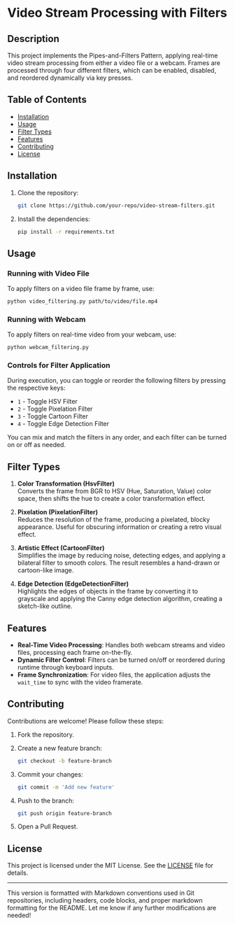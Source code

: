 # Video Stream Processing with Filters
## Description
This project implements the Pipes-and-Filters Pattern, applying real-time video stream processing from either a video file or a webcam. Frames are processed through four different filters, which can be enabled, disabled, and reordered dynamically via key presses.

## Table of Contents
- [Installation](#installation)
- [Usage](#usage)
- [Filter Types](#filter-types)
- [Features](#features)
- [Contributing](#contributing)
- [License](#license)

## Installation

1. Clone the repository:

   ```bash
   git clone https://github.com/your-repo/video-stream-filters.git
   ```

2. Install the dependencies:

   ```bash
   pip install -r requirements.txt
   ```

## Usage

### Running with Video File
To apply filters on a video file frame by frame, use:

```bash
python video_filtering.py path/to/video/file.mp4
```

### Running with Webcam
To apply filters on real-time video from your webcam, use:

```bash
python webcam_filtering.py
```

### Controls for Filter Application
During execution, you can toggle or reorder the following filters by pressing the respective keys:

- `1` - Toggle HSV Filter
- `2` - Toggle Pixelation Filter
- `3` - Toggle Cartoon Filter
- `4` - Toggle Edge Detection Filter

You can mix and match the filters in any order, and each filter can be turned on or off as needed.

## Filter Types

1. **Color Transformation (HsvFilter)**  
   Converts the frame from BGR to HSV (Hue, Saturation, Value) color space, then shifts the hue to create a color transformation effect.

2. **Pixelation (PixelationFilter)**  
   Reduces the resolution of the frame, producing a pixelated, blocky appearance. Useful for obscuring information or creating a retro visual effect.

3. **Artistic Effect (CartoonFilter)**  
   Simplifies the image by reducing noise, detecting edges, and applying a bilateral filter to smooth colors. The result resembles a hand-drawn or cartoon-like image.

4. **Edge Detection (EdgeDetectionFilter)**  
   Highlights the edges of objects in the frame by converting it to grayscale and applying the Canny edge detection algorithm, creating a sketch-like outline.

## Features

- **Real-Time Video Processing**: Handles both webcam streams and video files, processing each frame on-the-fly.
- **Dynamic Filter Control**: Filters can be turned on/off or reordered during runtime through keyboard inputs.
- **Frame Synchronization**: For video files, the application adjusts the `wait_time` to sync with the video framerate.

## Contributing

Contributions are welcome! Please follow these steps:

1. Fork the repository.
2. Create a new feature branch:

   ```bash
   git checkout -b feature-branch
   ```

3. Commit your changes:

   ```bash
   git commit -m 'Add new feature'
   ```

4. Push to the branch:

   ```bash
   git push origin feature-branch
   ```

5. Open a Pull Request.

## License

This project is licensed under the MIT License. See the [LICENSE](LICENSE) file for details.

---

This version is formatted with Markdown conventions used in Git repositories, including headers, code blocks, and proper markdown formatting for the README. Let me know if any further modifications are needed!
